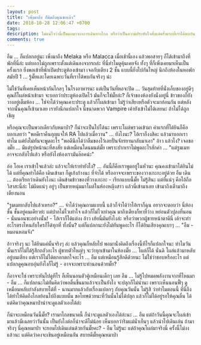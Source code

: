 ```yaml
---
layout: post
title: "เพิ่งมาถึง ก็คิดถึงคุณซะแล้ว"
date: 2018-10-28 12:06:47 +0700
tags:
description: ไม่แน่ใจว่านี่เป็นผลมาจากการเดินทางไกล หรือว่าเป็นความประทับใจตั้งแต่ครั้งแรกที่เราได้พบกัน (จริงๆ)
comments: true
---
```

อืม ... ก็แปลกอยู่นะ เพิ่งมาถึง Melaka หรือ Malacca เมื่อเช้านี้เอง แล้วพอสายๆ ก็ได้เข้ามาถึงที่พักที่นี่ล่ะ แต่บอกไม่ถูกเพราะตั้งแต่เดินลงจากรถล่ะ ที่นี่ทำไมดูคุ้นเคยจัง ทั้งๆ ที่ก็เพิ่งเคยมาเห็นเป็นครั้งแรก ยิ่งพอเข้าที่พักเปิดประตูห้องเข้ามา เจอกับเตียง 2 ชั้น แบบนี้ยิ่งไปกันใหญ่ นึกถึงห้องในหอพักสมัยปี 1 ... รู้มั๊ยและโดยเฉพาะวันที่เราได้พบกันจริงๆ น่ะ

ไม่ใช่วันที่เคยเห็นหน้ากันไกลๆ ในโรงอาหารนะ แต่เป็นวันที่หอจะปิด ... วันสุดท้ายที่นั่งเก็บของอยู่ดีๆ คุณก็โผล่หน้าเข้ามา จะบอกว่าประตูห้องเปิดไว้ มันก็จะใช่มั๊ยล่ะ? ก็เจ้าของห้องยังนั่งอยู่นี่ ข้าวของก็ยังวางอยู่เต็มห้อง ... ใช่จำได้ว่าคุณเคาะประตู แล้วก็โผล่เข้ามา ไม่รู้ว่าเสียงหรือตัวจะมาก่อนกัน แต่หลังจากนั้นคุณก็เข้ามาเลย เรายังนึกแปลกใจ นี่ขนาดพวก Vampire เค้ายังเข้าไม่ได้เลยนะ ถ้าไม่ได้ถูกเชิญ

หรือคุณจะเป็นพวกเดียวกับหมาป่า? ก็น่าจะเป็นไปได้นะ เพราะโผล่พรวดเข้ามา คำแรกที่ได้ยินก็คือบอกเลยว่า "พอดีเราคืนกุญแจให้ RA ไปแล้วเมื่อวาน" ... ยังไงนะ? ไอ้เราก็งงสิคะ แล้วมาบอกเราทำไม แต่ยังไม่ทันจะพูดอะไร "พอดีนึกได้ว่าลืมของไว้เลยปั่นจักรยานกลับมาเอา" อ้าว แล้วไง? เจอของมั๊ย ... มีแต่รูปหน้านะที่สงสัย แต่เหมือนโดนมนต์มั๊ย เพราะปากเราไม่พูดอะไรสักคำ ... "แต่รูมเมทอาจจะกลับไปแล้ว หรือยังไงห้องเรามันล๊อคน่ะ"

อ๋อ โอเค เราเข้าใจแล้วล่ะ แล้วจะให้เราทำยังไง? ... อันนี้ก็คือเราพูดอยู่ในหัวนะ คุณคงเข้ามาได้ยินไม่ได้ แต่ที่คุณทำได้คือ เดินเข้ามา ก็ดูเก้งก้างนะ ที่จำได้ หรืออาจจะเพราะของวางเกะกะอยู่ด้วย อืม เดิน ... ต้องเรียกว่าเดินยังไงนะ เดินข้ามข้าวของที่วางเกะกะ - เรียกแบบนี้มั๊ย ไม่รู้สินะ แต่ที่แน่ๆ คือไอ้ถือวิสาสะนี่ล่ะ ไม่ผิดแน่ๆ อยู่ๆ เป็นชายหนุ่มมาโผล่ในห้องหญิงสาว แล้วนี่เข้ามาเลย เข้ามาถึงเตีามาถึงเตียงนอน

"รูมเมทกลับไปแล้วเหรอ?" ... จำได้ว่าคุณถามแบบนี้ แล้วก็จำได้ว่าไอ้เราก็ฉุน อยากจะตอบว่า นี่ห้องชั้น ชั้นอยู่คนเดียวย่ะ แต่ปากไม่ไวเท่าใจ แล้วก็ไม่ไวเท่าคุณ มาถึงเตียงก็หาที่ว่าง หย่อนตัวปุลงที่นอน - นั่นนอนซะอย่างนั้น! - ไอ้เราก็ได้แต่งง อ้าว เฮ้ยนี่มันยังไงล่ะ หรือว่าพวกผู้ชายหน้าตาดีนี่ เค้าจะทำอะไรตรงไหนกับใครก็ได้ทุกที่ ทั้งนั้น? แต่ก็แปลกนะยังไม่ทันพูดอะไร ก็ได้ยินเสียงคุณเบาๆ ... "อืม - หมอนหอมจัง"

อ้าวจริงๆ นะ ได้ยินแค่นั้นจริงๆ ล่ะ แล้วคุณก็หลับไป พอมานั่งคิดถึงเรื่องนี้ทีไรก็แปลกใจนะ ทำไมวันนั้นเราก็ไม่ได้รู้สึกกลัวอะไร ผู้ชายตัวใหญ่ๆ จะว่าบุกเข้ามาในห้องมั๊ย ... โผล่ก็ได้ นั่นดิ โผล่แล้วมาหลับอยู่บนเตียง แต่เราก็ไม่ได้ตกอกตกใจอะไร ... อืม แต่เหมือนรู้สึกดีด้วยนะ ไม่ใช่ว่าชอบหรืออะไร แต่แปลกดูคุณอบอุ่นยังไงก็ไม่รู้ - อาจจะเพราะท่านอนด้วยมั๊ย?

ก็อาจจะใช่ เพราะหันไปดูทีไร ก็เห็นนอนตัวคู้เหมือนเด็กๆ เลย อืม ... ไม่รู้ไปหมดพลังงานจากที่ไหนมา - อืม ... ก็แปลกนะไม่ทันคิดว่าพอตื่นขึ้นมาแล้วจะเป็นยังไง จะปลุกก็ไม่น่านะ เพราะเห็นนอนฟี้ๆ ดูเหมือนหลับกำลังสบายได้ที่ - นานมากแล้วกับเรื่องแปลกๆ กับคุณวันนั้น ไม่รู้สิ ว่าทำไมตอนนี้ ที่นี่ถึงได้ทำให้คิดถึงไกลย้อนไปถึงแบบนั้น ขอโทษด้วยนะที่วันนั้นไม่ได้ปลุก แล้วก็ไม่ได้อยู่รอให้คุณตื่น ได้แต่คิดว่าคุณหมาป่าน่าจะดูแลตัวเองได้ล่ะ

ก็น่าจะเหมือนวันนี้มั๊ย? เรามาไกลขนาดนี้ ก็น่าจะดูแลตัวเองได้ล่ะนะ ... อืม แต่ถ้าวันนี้คุณจะโผล่เข้ามาแล้วมีเฉลยว่าวันนั้น เป็นยังไงต่อก็น่าจะดีไม่น้อย เห็นบอกว่าริมแม่น้ำเย็นๆ แล้วน่าไปเดินเล่น ถ้ามาจริงๆ นี่คุณหมาป่า จะยอมไปเดินเล่นด้วยกันมั๊ยคะ? - อืม ไม่รู้นะ แต่ถ้าคุณโผล่มาจริงนี่ ครั้งนี้ไม่งงแล้วนะ แต่คิดว่าคงจะเขินอยู่เหมือนกัน <i class="fa fa-heart" style="color:#C38FD6"></i> สบายดีมั๊ยคุณหมาป่า
